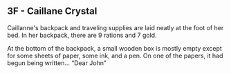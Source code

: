 ## 3F - Caillane Crystal 

Caillanne's backpack and traveling supplies are laid neatly at the foot of her bed. In her backpack, there are 9 rations and 7 gold. 

At the bottom of the backpack, a small wooden box is mostly empty except for some sheets of paper, some ink, and a pen. On one of the papers, it had begun being written... “Dear John”

  
